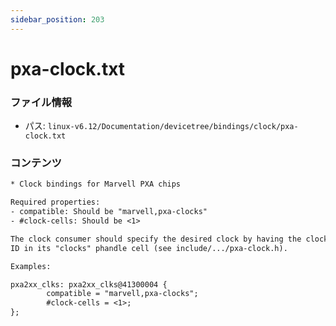 ```yaml
---
sidebar_position: 203
---
```

# pxa-clock.txt

### ファイル情報

- パス: `linux-v6.12/Documentation/devicetree/bindings/clock/pxa-clock.txt`

### コンテンツ

```txt
* Clock bindings for Marvell PXA chips

Required properties:
- compatible: Should be "marvell,pxa-clocks"
- #clock-cells: Should be <1>

The clock consumer should specify the desired clock by having the clock
ID in its "clocks" phandle cell (see include/.../pxa-clock.h).

Examples:

pxa2xx_clks: pxa2xx_clks@41300004 {
        compatible = "marvell,pxa-clocks";
        #clock-cells = <1>;
};

```

